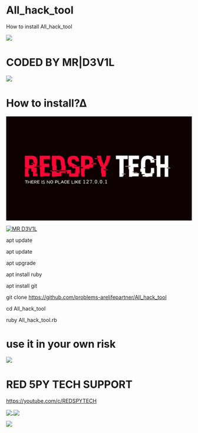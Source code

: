 # All_hack_tool
How to install All_hack_tool





<p>
<img src= "https://camo.githubusercontent.com/71b837571c48af3aa60a73dbc9d5936aa359d78efbfa8a6743cbbbc16b80ef4d/68747470733a2f2f63646e2e646973636f72646170702e636f6d2f6174746163686d656e74732f3830353930323039333930363630383138362f3830353931333937323533353539303932322f74656e6f722e676966"/>

# CODED BY MR|D3V1L
<p>
<img src= "https://camo.githubusercontent.com/71b837571c48af3aa60a73dbc9d5936aa359d78efbfa8a6743cbbbc16b80ef4d/68747470733a2f2f63646e2e646973636f72646170702e636f6d2f6174746163686d656e74732f3830353930323039333930363630383138362f3830353931333937323533353539303932322f74656e6f722e676966"/>


  # How to install?∆
 
 <a href="https://www.youtube.com/REDSPY TECH"><img align="center" src="https://github.com/RED5PY/RED5PY/blob/cc9c467fb88582b30fdba78c7b03d470ab23ca78/20210817_170354.jpg "/></a>
  
  <p align="left">
<a href="https://wa.me/+919747636994"><img title="MR D3V1L" src="https://img.shields.io/badge/MR_DEVIL-RED 5PY-MR DEVIL/DEVIL%20MON?color=Blue&style=for-the-badge&logo=whatsapp"></a>
 </p>
 
 apt update

apt update

apt upgrade

apt install ruby

apt install git

git clone https://github.com/problems-arelifepartner/All_hack_tool

cd All_hack_tool

ruby All_hack_tool.rb




# use it in your own risk









  <p>
<img src= "https://camo.githubusercontent.com/71b837571c48af3aa60a73dbc9d5936aa359d78efbfa8a6743cbbbc16b80ef4d/68747470733a2f2f63646e2e646973636f72646170702e636f6d2f6174746163686d656e74732f3830353930323039333930363630383138362f3830353931333937323533353539303932322f74656e6f722e676966"/>

# RED 5PY TECH SUPPORT
  
  https://youtube.com/c/REDSPYTECH
  
  <a href="https://github.com/RED5PY">
  <img align="center" src="https://github-readme-stats.vercel.app/api/top-langs/?username=problems-arelifepartner&theme=dark&hide_langs_below=1" />
</a>
<a href="https://github.com/problems-arelifepartner">
      
 <img align="center" src="https://github-readme-stats.vercel.app/api?username=problems-arelifepartner&&show_icons=true&title_color=ffffff&icon_color=bb2acf&text_color=daf7dc&bg_color=151515"/>
</a>

<p>
<img src= "https://camo.githubusercontent.com/71b837571c48af3aa60a73dbc9d5936aa359d78efbfa8a6743cbbbc16b80ef4d/68747470733a2f2f63646e2e646973636f72646170702e636f6d2f6174746163686d656e74732f3830353930323039333930363630383138362f3830353931333937323533353539303932322f74656e6f722e676966"/>
